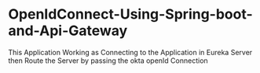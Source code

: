 # OpenIdConnect-Using-Spring-boot-and-Api-Gateway
This Application Working as Connecting to the Application in Eureka Server then Route the Server by passing the okta openId Connection
